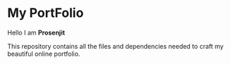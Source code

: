 # My PortFolio

Hello I am **Prosenjit**

This repository contains all the files and dependencies needed to craft my beautiful online portfolio.
